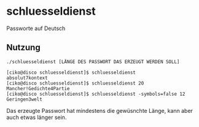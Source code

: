 # schluesseldienst
Passworte auf Deutsch

## Nutzung
```
./schluesseldienst [LÄNGE DES PASSWORT DAS ERZEUGT WERDEN SOLL]
```

```
[ciko@disco schluesseldienst]$ schluesseldienst
absolut7kontext
[ciko@disco schluesseldienst]$ schluesseldienst 20
Mancher!Gedichte4Partie
[ciko@disco schluesseldienst]$ schluesseldienst -symbols=false 12 
Geringen3welt
```

Das erzeugte Passwort hat mindestens die gewüsnchte Länge, kann aber auch etwas länger sein.
